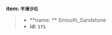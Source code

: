 <!-- BEGIN_AUTOGEN: do NOT edit in this block -->

**item: `平滑沙石`**

> * **name: ** Smooth_Sandstone
> * **id: `171`**

<!-- END_AUTOGEN-->
